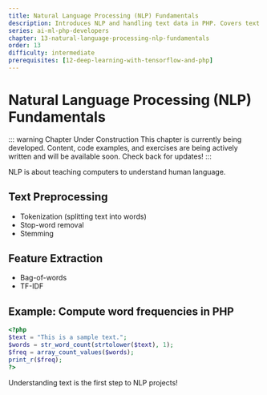 ```yaml
---
title: Natural Language Processing (NLP) Fundamentals
description: Introduces NLP and handling text data in PHP. Covers text preprocessing, feature extraction, and common NLP tasks. Includes a small example of processing text in PHP.
series: ai-ml-php-developers
chapter: 13-natural-language-processing-nlp-fundamentals
order: 13
difficulty: intermediate
prerequisites: [12-deep-learning-with-tensorflow-and-php]
---
```


# Natural Language Processing (NLP) Fundamentals

::: warning Chapter Under Construction
This chapter is currently being developed. Content, code examples, and exercises are being actively written and will be available soon. Check back for updates!
:::

NLP is about teaching computers to understand human language.

## Text Preprocessing

- Tokenization (splitting text into words)
- Stop-word removal
- Stemming

## Feature Extraction

- Bag-of-words
- TF-IDF

## Example: Compute word frequencies in PHP

```php
<?php
$text = "This is a sample text.";
$words = str_word_count(strtolower($text), 1);
$freq = array_count_values($words);
print_r($freq);
?>
```

Understanding text is the first step to NLP projects!
